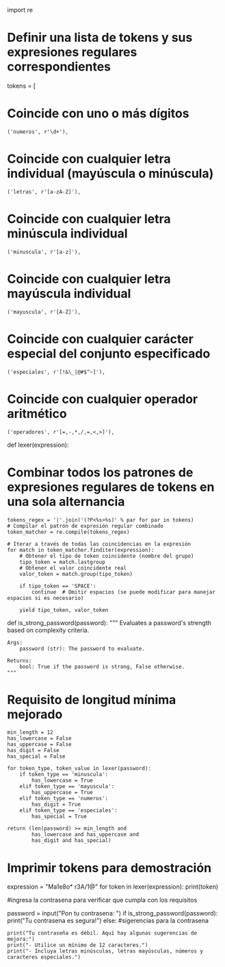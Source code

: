 import re

# Definir una lista de tokens y sus expresiones regulares correspondientes

tokens = [
# Coincide con uno o más dígitos
    ('numeros', r'\d+'), 
 # Coincide con cualquier letra individual (mayúscula o minúscula)
    ('letras', r'[a-zA-Z]'), 
# Coincide con cualquier letra minúscula individual
    ('minuscula', r'[a-z]'),  
# Coincide con cualquier letra mayúscula individual
    ('mayuscula', r'[A-Z]'),  
# Coincide con cualquier carácter especial del conjunto especificado
    ('especiales', r'[!&\_|@#$^~]'),  
# Coincide con cualquier operador aritmético
    ('operadores', r'[=,-,*,/,=,<,>]'),  

def lexer(expression):
# Combinar todos los patrones de expresiones regulares de tokens en una sola alternancia
    tokens_regex = '|'.join('(?P<%s>%s)' % par for par in tokens)
    # Compilar el patrón de expresión regular combinado
    token_matcher = re.compile(tokens_regex)

    # Iterar a través de todas las coincidencias en la expresión
    for match in token_matcher.finditer(expression):
        # Obtener el tipo de token coincidente (nombre del grupo)
        tipo_token = match.lastgroup
        # Obtener el valor coincidente real
        valor_token = match.group(tipo_token)

        if tipo_token == 'SPACE':
            continue  # Omitir espacios (se puede modificar para manejar espacios si es necesario)

        yield tipo_token, valor_token


def is_strong_password(password):
    """
    Evaluates a password's strength based on complexity criteria.

    Args:
        password (str): The password to evaluate.

    Returns:
        bool: True if the password is strong, False otherwise.
    """
    

   # Requisito de longitud mínima mejorado
    min_length = 12
    has_lowercase = False
    has_uppercase = False
    has_digit = False
    has_special = False

    for token_type, token_value in lexer(password):
        if token_type == 'minuscula':
            has_lowercase = True
        elif token_type == 'mayuscula':
            has_uppercase = True
        elif token_type == 'numeros':
            has_digit = True
        elif token_type == 'especiales':
            has_special = True

    return (len(password) >= min_length and
            has_lowercase and has_uppercase and
            has_digit and has_special)

# Imprimir tokens para demostración
expression = "Ma1e8o* r3A/1@"
for token in lexer(expression):
    print(token)  

  #ingresa la contrasena para verificar que cumpla con los requisitos 
  
password = input("Pon tu contrasena: ")
if is_strong_password(password):
    print("Tu contrasena es segura!")
else:
 #sigerencias para la contrasena 
 
    print("Tu contraseña es débil. Aquí hay algunas sugerencias de mejora:")
    print("- Utilice un mínimo de 12 caracteres.")
    print("- Incluya letras minúsculas, letras mayúsculas, números y caracteres especiales.")
